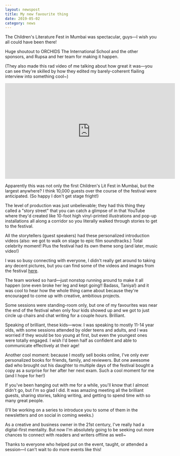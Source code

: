 ```yaml
---
layout: newspost
title: My new favourite thing
date: 2019-05-02
category: news
---
```


The Children's Literature Fest in Mumbai was spectacular, guys—I wish you all could have been there!

Huge shoutout to ORCHIDS The International School and the other sponsors, and Rupsa and her team for making it happen.

(They also made this rad video of me talking about how great it was—you can see they're skilled by how they edited my barely-coherent flailing interview into something cool~)

<iframe width="560" height="315" src="https://www.youtube.com/embed/6i59lhgzqkQ" frameborder="0" allow="accelerometer; autoplay; encrypted-media; gyroscope; picture-in-picture" allowfullscreen></iframe>

Apparently this was not only the first Children's Lit Fest in Mumbai, but the largest anywhere? I think 10,000 guests over the course of the festival were anticipated. (So happy I don't get stage fright!)

The level of production was just unbelievable; they had this thing they called a "story street" that you can catch a glimpse of in that YouTube where they'd created like 10-foot high vinyl-printed illustrations and pop-up installations all along a corridor so you literally walked through stories to get to the festival.

All the storytellers (guest speakers) had these personalized introduction videos (also: we got to walk on stage to epic film soundtracks.) Total celebrity moment! Plus the festival had its own theme song (and later, music video!)

I was so busy connecting with everyone, I didn't really get around to taking any decent pictures, but you can find some of the videos and images from the festival [here](https://www.facebook.com/Orchids-Childrens-Literature-Fest-392001844713668/).

The team worked so hard—just nonstop running around to make it all happen (one even broke her leg and kept going!! Badass, Taniya!) and it was cool to hear how the whole thing came about because they're encouraged to come up with creative, ambitious projects. 

Some sessions were standing-room only, but one of my favourites was near the end of the festival when only four kids showed up and we got to just circle up chairs and chat writing for a couple hours. Brilliant.

Speaking of brilliant, these kids—wow. I was speaking to mostly 11-14 year olds, with some sessions attended by older teens and adults, and I was worried if they would be too young at first, but even the youngest ones were totally engaged. I wish I'd been half as confident and able to communicate effectively at their age! 

Another cool moment: because I mostly sell books online, I've only ever personalized books for friends, family, and reviewers. But one awesome dad who brought out his daughter to multiple days of the festival bought a copy as a surprise for her after her next exam. Such a cool moment for me (and I hope for her!)

If you've been hanging out with me for a while, you'll know that I almost didn't go, but I'm so glad I did. It was amazing meeting all the brilliant guests, sharing stories, talking writing, and getting to spend time with so many great people.

(I'll be working on a series to introduce you to some of them in the newsletters and on social in coming weeks.)

As a creative and business owner in the 21st century, I've really had a digital-first mentality. But now I'm absolutely going to be seeking out more chances to connect with readers and writers offline as well~

Thanks to everyone who helped put on the event, taught, or attended a session—I can't wait to do more events like this!
